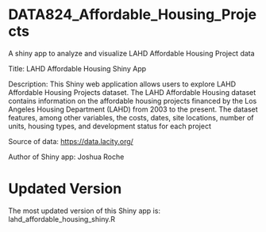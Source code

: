 # DATA824_Affordable_Housing_Projects
A shiny app to analyze and visualize LAHD Affordable Housing Project data

Title: LAHD Affordable Housing Shiny App

Description: This Shiny web application allows users to explore LAHD Affordable 
Housing Projects dataset. The LAHD Affordable Housing dataset contains 
information on the affordable housing projects financed by the Los Angeles 
Housing Department (LAHD) from 2003 to the present. The dataset features, among 
other variables, the costs, dates, site locations, number of units, housing 
types, and development status for each project

Source of data: https://data.lacity.org/
 
Author of Shiny app: Joshua Roche

# Updated Version
The most updated version of this Shiny app is:
lahd_affordable_housing_shiny.R
